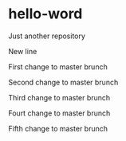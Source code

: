 # hello-word
Just another repository

New line

First change to master brunch

Second change to master brunch

Third change to master brunch

Fourt change to master brunch

Fifth change to master brunch

